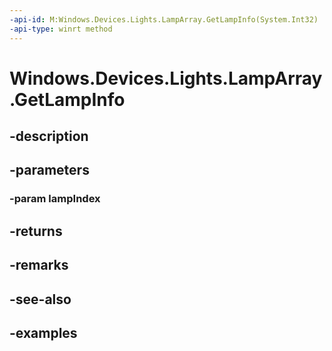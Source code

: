 ```yaml
---
-api-id: M:Windows.Devices.Lights.LampArray.GetLampInfo(System.Int32)
-api-type: winrt method
---
```


<!-- Method syntax.
public LampInfo LampArray.GetLampInfo(Int32 lampIndex)
-->

# Windows.Devices.Lights.LampArray.GetLampInfo

## -description

## -parameters
### -param lampIndex

## -returns

## -remarks

## -see-also

## -examples

